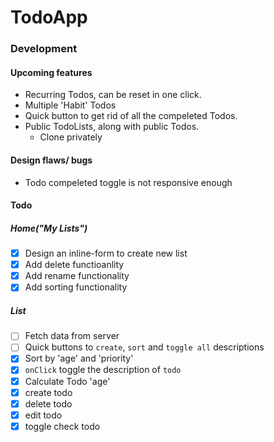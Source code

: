 # TodoApp

### Development
#### Upcoming features
- Recurring Todos, can be reset in one click.
- Multiple 'Habit' Todos
- Quick button to get rid of all the compeleted Todos.
- Public TodoLists, along with public Todos.
    - Clone privately

#### Design flaws/ bugs
- Todo compeleted toggle is not responsive enough

#### Todo
##### Home("My Lists")
- [x] Design an inline-form to create new list
- [x] Add delete functioanlity
- [x] Add rename functionality
- [x] Add sorting functionality

##### List
- [ ] Fetch data from server
- [ ] Quick buttons to `create`, `sort` and `toggle all` descriptions
- [x] Sort by 'age' and 'priority'
- [x] `onClick` toggle the description of `todo`
- [x] Calculate Todo 'age'
- [x] create todo
- [x] delete todo
- [x] edit todo
- [x] toggle check todo